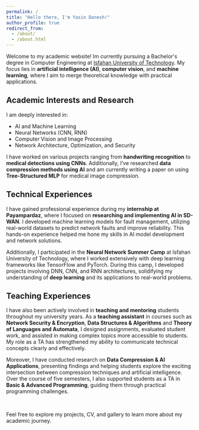 ```yaml
---
permalink: /
title: "Hello there, I'm Yasin Danesh!"
author_profile: true
redirect_from: 
  - /about/
  - /about.html
---
```


Welcome to my academic website! Im currently pursuing a Bachelor's degree in Computer Engineering at [Isfahan University of Technology](https://www.iut.ac.ir). My focus lies in **artificial intelligence (AI)**, **computer vision**, and **machine learning**, where I aim to merge theoretical knowledge with practical applications.

## Academic Interests and Research

I am deeply interested in:

- AI and Machine Learning
- Neural Networks (CNN, RNN)
- Computer Vision and Image Processing
- Network Architecture, Optimization, and Security

I have worked on various projects ranging from **handwriting recognition** to **medical detections using CNNs**. Additionally, I’ve researched **data compression methods using AI** and am currently writing a paper on using **Tree-Structured MLP** for medical image compression.

## Technical Experiences

I have gained professional experience during my **internship at Payampardaz**, where I focused on **researching and implementing AI in SD-WAN**. I developed machine learning models for fault management, utilizing real-world datasets to predict network faults and improve reliability. This hands-on experience helped me hone my skills in AI model development and network solutions.

Additionally, I participated in the **Neural Network Summer Camp** at Isfahan University of Technology, where I worked extensively with deep learning frameworks like TensorFlow and PyTorch. During this camp, I developed projects involving DNN, CNN, and RNN architectures, solidifying my understanding of **deep learning** and its applications to real-world problems.

## Teaching Experiences

I have also been actively involved in **teaching and mentoring** students throughout my university years. As a **teaching assistant** in courses such as **Network Security & Encryption**, **Data Structures & Algorithms** and **Theory of Languages and Automata**, I designed assignments, evaluated student work, and assisted in making complex topics more accessible to students. My role as a TA has strengthened my ability to communicate technical concepts clearly and effectively.

Moreover, I have conducted research on **Data Compression & AI Applications**, presenting findings and helping students explore the exciting intersection between compression techniques and artificial intelligence. Over the course of five semesters, I also supported students as a TA in **Basic & Advanced Programming**, guiding them through practical programming challenges.

&nbsp;

Feel free to explore my projects, CV, and gallery to learn more about my academic journey.
